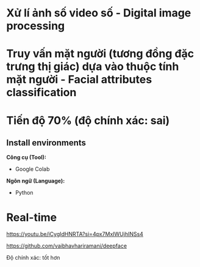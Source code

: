# Xử lí ảnh số video số - Digital image processing
# Truy vấn mặt người (tương đồng đặc trưng thị giác) dựa vào thuộc tính mặt người - Facial attributes classification
# Tiến độ 70% (độ chính xác: sai)


## Install environments
**Công cụ (Tool):**<br>
* Google Colab

**Ngôn ngữ (Language):**<br>
* Python

# Real-time
https://youtu.be/iCygIdHNRTA?si=4px7MxIWUjhINSs4

https://github.com/vaibhavhariramani/deepface

Độ chính xác: tốt hơn
